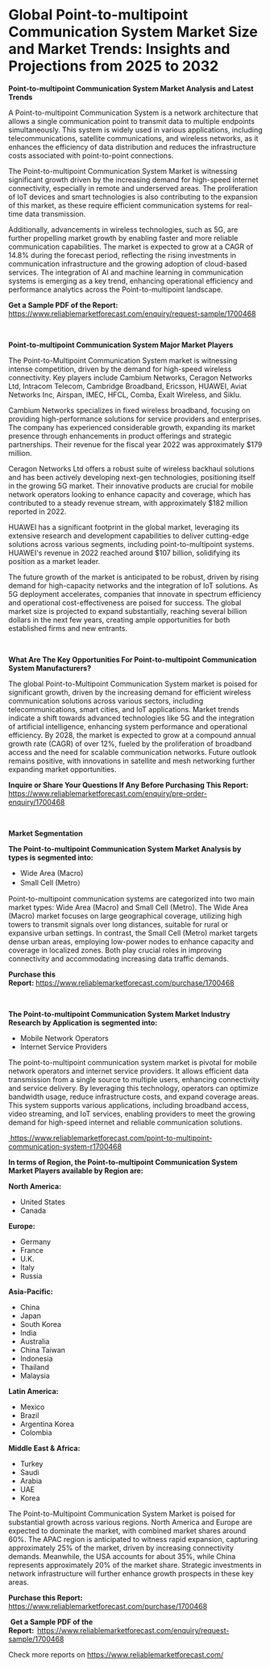 <p><h1>Global Point-to-multipoint Communication System Market Size and Market Trends: Insights and Projections from 2025 to 2032</h1></p><p><strong>Point-to-multipoint Communication System Market Analysis and Latest Trends</strong></p>
<p><p>A Point-to-multipoint Communication System is a network architecture that allows a single communication point to transmit data to multiple endpoints simultaneously. This system is widely used in various applications, including telecommunications, satellite communications, and wireless networks, as it enhances the efficiency of data distribution and reduces the infrastructure costs associated with point-to-point connections.</p><p>The Point-to-multipoint Communication System Market is witnessing significant growth driven by the increasing demand for high-speed internet connectivity, especially in remote and underserved areas. The proliferation of IoT devices and smart technologies is also contributing to the expansion of this market, as these require efficient communication systems for real-time data transmission. </p><p>Additionally, advancements in wireless technologies, such as 5G, are further propelling market growth by enabling faster and more reliable communication capabilities. The market is expected to grow at a CAGR of 14.8% during the forecast period, reflecting the rising investments in communication infrastructure and the growing adoption of cloud-based services. The integration of AI and machine learning in communication systems is emerging as a key trend, enhancing operational efficiency and performance analytics across the Point-to-multipoint landscape.</p></p>
<p><strong>Get a Sample PDF of the Report:&nbsp;</strong> <a href="https://www.reliablemarketforecast.com/enquiry/request-sample/1700468?utm_campaign=2932&utm_medium=2&utm_source=Github&utm_content=ia&utm_term=27032025&utm_id=point-to-multipoint-communication-system">https://www.reliablemarketforecast.com/enquiry/request-sample/1700468</a></p>
<p>&nbsp;</p>
<p><strong>Point-to-multipoint Communication System Major Market Players</strong></p>
<p><p>The Point-to-Multipoint Communication System market is witnessing intense competition, driven by the demand for high-speed wireless connectivity. Key players include Cambium Networks, Ceragon Networks Ltd, Intracom Telecom, Cambridge Broadband, Ericsson, HUAWEI, Aviat Networks Inc, Airspan, IMEC, HFCL, Comba, Exalt Wireless, and Siklu.</p><p>Cambium Networks specializes in fixed wireless broadband, focusing on providing high-performance solutions for service providers and enterprises. The company has experienced considerable growth, expanding its market presence through enhancements in product offerings and strategic partnerships. Their revenue for the fiscal year 2022 was approximately $179 million.</p><p>Ceragon Networks Ltd offers a robust suite of wireless backhaul solutions and has been actively developing next-gen technologies, positioning itself in the growing 5G market. Their innovative products are crucial for mobile network operators looking to enhance capacity and coverage, which has contributed to a steady revenue stream, with approximately $182 million reported in 2022.</p><p>HUAWEI has a significant footprint in the global market, leveraging its extensive research and development capabilities to deliver cutting-edge solutions across various segments, including point-to-multipoint systems. HUAWEI's revenue in 2022 reached around $107 billion, solidifying its position as a market leader.</p><p>The future growth of the market is anticipated to be robust, driven by rising demand for high-capacity networks and the integration of IoT solutions. As 5G deployment accelerates, companies that innovate in spectrum efficiency and operational cost-effectiveness are poised for success. The global market size is projected to expand substantially, reaching several billion dollars in the next few years, creating ample opportunities for both established firms and new entrants.</p></p>
<p>&nbsp;</p>
<p><strong>What Are The Key Opportunities For Point-to-multipoint Communication System Manufacturers?</strong></p>
<p><p>The global Point-to-Multipoint Communication System market is poised for significant growth, driven by the increasing demand for efficient wireless communication solutions across various sectors, including telecommunications, smart cities, and IoT applications. Market trends indicate a shift towards advanced technologies like 5G and the integration of artificial intelligence, enhancing system performance and operational efficiency. By 2028, the market is expected to grow at a compound annual growth rate (CAGR) of over 12%, fueled by the proliferation of broadband access and the need for scalable communication networks. Future outlook remains positive, with innovations in satellite and mesh networking further expanding market opportunities.</p></p>
<p><strong>Inquire or Share Your Questions If Any Before Purchasing This Report:</strong> <a href="https://www.reliablemarketforecast.com/enquiry/pre-order-enquiry/1700468?utm_campaign=2932&utm_medium=2&utm_source=Github&utm_content=ia&utm_term=27032025&utm_id=point-to-multipoint-communication-system">https://www.reliablemarketforecast.com/enquiry/pre-order-enquiry/1700468</a></p>
<p>&nbsp;</p>
<p><strong>Market Segmentation</strong></p>
<p><strong>The Point-to-multipoint Communication System Market Analysis by types is segmented into:</strong></p>
<p><ul><li>Wide Area (Macro)</li><li>Small Cell (Metro）</li></ul></p>
<p><p>Point-to-multipoint communication systems are categorized into two main market types: Wide Area (Macro) and Small Cell (Metro). The Wide Area (Macro) market focuses on large geographical coverage, utilizing high towers to transmit signals over long distances, suitable for rural or expansive urban settings. In contrast, the Small Cell (Metro) market targets dense urban areas, employing low-power nodes to enhance capacity and coverage in localized zones. Both play crucial roles in improving connectivity and accommodating increasing data traffic demands.</p></p>
<p><strong>Purchase this Report:&nbsp;</strong><a href="https://www.reliablemarketforecast.com/purchase/1700468?utm_campaign=2932&utm_medium=2&utm_source=Github&utm_content=ia&utm_term=27032025&utm_id=point-to-multipoint-communication-system">https://www.reliablemarketforecast.com/purchase/1700468</a></p>
<p>&nbsp;</p>
<p><strong>The Point-to-multipoint Communication System Market Industry Research by Application is segmented into:</strong></p>
<p><ul><li>Mobile Network Operators</li><li>Internet Service Providers</li></ul></p>
<p><p>The point-to-multipoint communication system market is pivotal for mobile network operators and internet service providers. It allows efficient data transmission from a single source to multiple users, enhancing connectivity and service delivery. By leveraging this technology, operators can optimize bandwidth usage, reduce infrastructure costs, and expand coverage areas. This system supports various applications, including broadband access, video streaming, and IoT services, enabling providers to meet the growing demand for high-speed internet and reliable communication solutions.</p></p>
<p><a href="https://www.reliablemarketforecast.com/point-to-multipoint-communication-system-r1700468?utm_campaign=2932&utm_medium=2&utm_source=Github&utm_content=ia&utm_term=27032025&utm_id=point-to-multipoint-communication-system">&nbsp;https://www.reliablemarketforecast.com/point-to-multipoint-communication-system-r1700468</a></p>
<p><strong>In terms of Region, the Point-to-multipoint Communication System Market Players available by Region are:</strong></p>
<p>
    <p> <strong> North America: </strong>
        <ul>
            <li>United States</li>
            <li>Canada</li>
        </ul>
        </p> 
    <p> <strong> Europe: </strong>
        <ul>
            <li>Germany</li>
            <li>France</li>
            <li>U.K.</li>
            <li>Italy</li>
            <li>Russia</li>
        </ul>
        </p> 
    <p> <strong> Asia-Pacific: </strong>
        <ul>
            <li>China</li>
            <li>Japan</li>
            <li>South Korea</li>
            <li>India</li>
            <li>Australia</li>
            <li>China Taiwan</li>
            <li>Indonesia</li>
            <li>Thailand</li>
            <li>Malaysia</li>
        </ul>
        </p> 
    <p> <strong> Latin America: </strong>
        <ul>
            <li>Mexico</li>
            <li>Brazil</li>
            <li>Argentina Korea</li>
            <li>Colombia</li>
        </ul>
        </p> 
    <p> <strong> Middle East & Africa: </strong>
        <ul>
            <li>Turkey</li>
            <li>Saudi</li>
            <li>Arabia</li>
            <li>UAE</li>
            <li>Korea</li>
        </ul>
    </p>
    </p>
<p><p>The Point-to-Multipoint Communication System Market is poised for substantial growth across various regions. North America and Europe are expected to dominate the market, with combined market shares around 60%. The APAC region is anticipated to witness rapid expansion, capturing approximately 25% of the market, driven by increasing connectivity demands. Meanwhile, the USA accounts for about 35%, while China represents approximately 20% of the market share. Strategic investments in network infrastructure will further enhance growth prospects in these key areas.</p></p>
<p><strong>Purchase this Report: </strong><a href="https://www.reliablemarketforecast.com/purchase/1700468?utm_campaign=2932&utm_medium=2&utm_source=Github&utm_content=ia&utm_term=27032025&utm_id=point-to-multipoint-communication-system">https://www.reliablemarketforecast.com/purchase/1700468</a></p>
<p>&nbsp;<strong>Get a Sample PDF of the Report:&nbsp;&nbsp;</strong><a href="https://www.reliablemarketforecast.com/enquiry/request-sample/1700468?utm_campaign=2932&utm_medium=2&utm_source=Github&utm_content=ia&utm_term=27032025&utm_id=point-to-multipoint-communication-system">https://www.reliablemarketforecast.com/enquiry/request-sample/1700468</a></p>
<p><strong></strong></p>
<p>Check more reports on <a href="https://www.reliablemarketforecast.com/?utm_campaign=2932&utm_medium=2&utm_source=Github&utm_content=ia&utm_term=27032025&utm_id=point-to-multipoint-communication-system">https://www.reliablemarketforecast.com/</a></p>